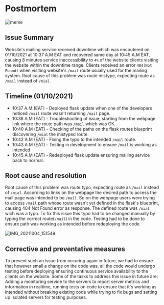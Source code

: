# Postmortem

![meme](https://user-images.githubusercontent.com/44834632/135854790-06c03528-aaf7-4b82-a02b-d0da68b8d60e.png)

## Issue Summary

Website's mailing service received downtime which was encoutered on 01/10/2021 at 10:37 A.M EAT and recovered same day at 10:45 A.M EAT, causing 8 minutes service inaccessibility to `4%` of the website clients visiting the website within the downtime range. Clients received an error `404(Not Found)` when visiting website's `/mail` route usually used for the mailing system. Root cause of this problem was route mistype, expecting route as `/mail` instead of `/mial`.

## Timeline (01/10/2021)

* 10:37 A.M (EAT) - Deployed flask update when one of the developers noticed `/mail` route wasn't returning `/mail` page.
* 10:38 A.M (EAT) - Troubleshooting of issue, starting from the webpage link where the route path was `/mail` which was OK.
* 10:40 A.M (EAT) - Checking of the paths on the flask routes blueprint discovering `/mial` the mistyped route.
* 10:42 A.M (EAT) - Fixing the typo to the intended `/mail` route.
* 10:43 A.M (EAT) - Testing in development to ensure `/mail` is working as intended
* 10:45 A.M (EAT) - Redeployed flask update ensuring mailing service back to normal.

## Root cause and resolution

Root cause of this problem was route typo, expecting route as `/mail` instead of `/mial`. According to links on the webpage the desired path to access the mail page was intended to be `/mail`. So on the webpage users were trying to access `/mail` path whose route wasn't yet defined in the flask's blueprint, causing 404 Not Found error as response. The defined route was `/mial` wich was a typo. To fix this issue this typo had to be changed manually by typing the correct route(`/mail`) in the code. Testing had to be done to ensure path was working as intended before redeploying the code.

![IMG_20211004_151549](https://user-images.githubusercontent.com/44834632/135854820-1a37ec6f-510b-4a6b-aafd-0a56ad3c3097.jpg)

## Corrective and preventative measures 

To prevent such an issue from occuring again in future, we had to ensure that however small a change on the code was, all the code would undergo testing before deploying ensuring continuous service availability to the clients on the website. Some of the tasks to address this issue in future are: Adding a monitoring service to the servers to report server metrics and information in realtime, running tests on code to ensure that it's working as intended without breaking existing code while trying to fix bugs and setting up isolated servers for testing purposes.
